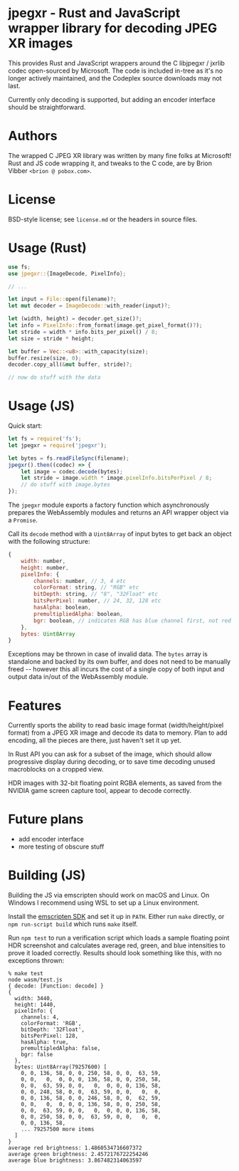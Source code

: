 # jpegxr - Rust and JavaScript wrapper library for decoding JPEG XR images

This provides Rust and JavaScript wrappers around the C libjpegxr / jxrlib codec open-sourced by Microsoft. The code is included in-tree as it's no longer actively maintained, and the Codeplex source downloads may not last.

Currently only decoding is supported, but adding an encoder interface should be straightforward.

# Authors

The wrapped C JPEG XR library was written by many fine folks at Microsoft!
Rust and JS code wrapping it, and tweaks to the C code, are by Brion Vibber `<brion @ pobox.com>`.

# License

BSD-style license; see `license.md` or the headers in source files.

# Usage (Rust)

```rust
use fs;
use jpegxr::{ImageDecode, PixelInfo};

// ...

let input = File::open(filename)?;
let mut decoder = ImageDecode::with_reader(input)?;

let (width, height) = decoder.get_size()?;
let info = PixelInfo::from_format(image.get_pixel_format()?);
let stride = width * info.bits_per_pixel() / 8;
let size = stride * height;

let buffer = Vec::<u8>::with_capacity(size);
buffer.resize(size, 0);
decoder.copy_all(&mut buffer, stride)?;

// now do stuff with the data
```

# Usage (JS)

Quick start:

```js
let fs = require('fs');
let jpegxr = require('jpegxr');

let bytes = fs.readFileSync(filename);
jpegxr().then((codec) => {
    let image = codec.decode(bytes);
    let stride = image.width * image.pixelInfo.bitsPerPixel / 8;
    // do stuff with image.bytes
});
```

The `jpegxr` module exports a factory function which asynchronously prepares the WebAssembly modules and returns an API wrapper object via a `Promise`.

Call its `decode` method with a `Uint8Array` of input bytes to get back an object with the following structure:

```js
{
    width: number,
    height: number,
    pixelInfo: {
        channels: number, // 3, 4 etc
        colorFormat: string, // "RGB" etc
        bitDepth: string, // "8", "32Float" etc
        bitsPerPixel: number, // 24, 32, 128 etc
        hasAlpha: boolean,
        premultipliedAlpha: boolean,
        bgr: boolean, // indicates RGB has blue channel first, not red
    },
    bytes: Uint8Array
}
```

Exceptions may be thrown in case of invalid data. The `bytes` array is standalone and backed by its own buffer, and does not need to be manually freed -- however this all incurs the cost of a single copy of both input and output data in/out of the WebAssembly module.


# Features

Currently sports the ability to read basic image format (width/height/pixel format) from a JPEG XR image and decode its data to memory. Plan to add encoding, all the pieces are there, just haven't set it up yet.

In Rust API you can ask for a subset of the image, which should allow progressive display during decoding, or to save time decoding unused macroblocks on a cropped view.

HDR images with 32-bit floating point RGBA elements, as saved from the NVIDIA game screen capture tool, appear to decode correctly.


# Future plans

* add encoder interface
* more testing of obscure stuff


# Building (JS)

Building the JS via emscripten should work on macOS and Linux. On Windows I recommend using WSL to set up a Linux environment.

Install the [emscripten SDK](https://emscripten.org/) and set it up in `PATH`. Either run `make` directly, or `npm run-script build` which runs `make` itself.

Run `npm test` to run a verification script which loads a sample floating point HDR screenshot and calculates average red, green, and blue intensities to prove it loaded correctly. Results should look something like this, with no exceptions thrown:

```
% make test
node wasm/test.js
{ decode: [Function: decode] }
{
  width: 3440,
  height: 1440,
  pixelInfo: {
    channels: 4,
    colorFormat: 'RGB',
    bitDepth: '32Float',
    bitsPerPixel: 128,
    hasAlpha: true,
    premultipledAlpha: false,
    bgr: false
  },
  bytes: Uint8Array(79257600) [
    0, 0, 136, 58, 0, 0, 250, 58, 0, 0,  63, 59,
    0, 0,   0,  0, 0, 0, 136, 58, 0, 0, 250, 58,
    0, 0,  63, 59, 0, 0,   0,  0, 0, 0, 136, 58,
    0, 0, 248, 58, 0, 0,  63, 59, 0, 0,   0,  0,
    0, 0, 136, 58, 0, 0, 246, 58, 0, 0,  62, 59,
    0, 0,   0,  0, 0, 0, 136, 58, 0, 0, 250, 58,
    0, 0,  63, 59, 0, 0,   0,  0, 0, 0, 136, 58,
    0, 0, 250, 58, 0, 0,  63, 59, 0, 0,   0,  0,
    0, 0, 136, 58,
    ... 79257500 more items
  ]
}
average red brightness: 1.4860534716607372
average green brightness: 2.4572176722254246
average blue brightness: 3.867482314063597
```

